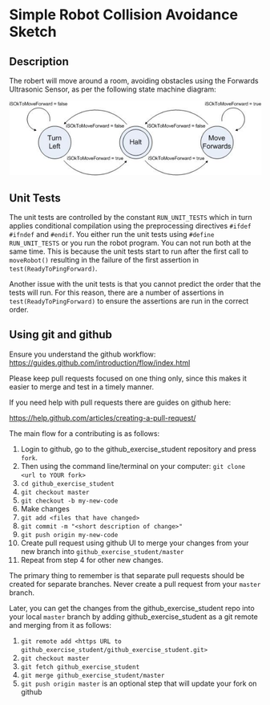 # Simple Robot Collision Avoidance Sketch

## Description

The robert will move around a room, avoiding obstacles using the Forwards Ultrasonic Sensor, as per the following state machine diagram:

![github_exercise](images/github_exercise_statemachine.jpg)

## Unit Tests

The unit tests are controlled by the constant `RUN_UNIT_TESTS` which in turn applies conditional compilation using the preprocessing directives `#ifdef` `#ifndef` and `#endif`.  You either run the unit tests using `#define RUN_UNIT_TESTS` or you run the robot program.  You can not run both at the same time.  This is because the unit tests start to run after the first call to `moveRobot()` resulting in the failure of the first assertion in `test(ReadyToPingForward)`.

Another issue with the unit tests is that you cannot predict the order that the tests will run.  For this reason, there are a number of assertions in `test(ReadyToPingForward)` to ensure the assertions are run in the correct order.

## Using git and github

Ensure you understand the github workflow: https://guides.github.com/introduction/flow/index.html

Please keep pull requests focused on one thing only, since this makes it easier to merge and test in a timely manner.

If you need help with pull requests there are guides on github here:

https://help.github.com/articles/creating-a-pull-request/

The main flow for a contributing is as follows:

1. Login to github, go to the github_exercise_student repository and press `fork`.
2. Then using the command line/terminal on your computer: `git clone <url to YOUR fork>`
3. `cd github_exercise_student`
4. `git checkout master`
5. `git checkout -b my-new-code`
6. Make changes
7. `git add <files that have changed>`
8. `git commit -m "<short description of change>"`
9. `git push origin my-new-code`
10. Create pull request using github UI to merge your changes from your new branch into `github_exercise_student/master`
11. Repeat from step 4 for other new changes.

The primary thing to remember is that separate pull requests should be created for separate branches.  Never create a pull request from your `master` branch.

Later, you can get the changes from the github_exercise_student repo into your local `master` branch by adding github_exercise_student as a git remote and merging from it as follows:

1. `git remote add <https URL to github_exercise_student/github_exercise_student.git>`
2. `git checkout master`
3. `git fetch github_exercise_student`
4. `git merge github_exercise_student/master`
5. `git push origin master` is an optional step that will update your fork on github

